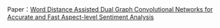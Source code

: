 Paper：[Word Distance Assisted Dual Graph Convolutional Networks for Accurate and Fast Aspect-level Sentiment Analysis](https://www.aimspress.com/article/doi/10.3934/mbe.2024154)
